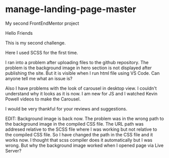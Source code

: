 # manage-landing-page-master
My second FrontEndMentor project

Hello Friends

This is my second challenge.

Here I used SCSS for the first time.

I ran into a problem after uploading files to the github repository. The problem is the background image in hero section is not displayed after publishing the site. But it is visible when I run html file using VS Code. Can anyone tell me what an issue is?

Also I have problems with the look of carousel in desktop view. I couldn't understand why it looks as it is now. I am new for JS and I watched Kevin Powell videos to make the Carousel.

I would be very thankful for your reviews and suggestions.


EDIT: 
Background image is back now. The problem was in the wrong path to the background image in the compiled CSS file. The URL path was addresed relative to the SCSS file where I was working but not relative to the compiled CSS file. So I have changed the path in the CSS file and it works now. I thought that scss compiler does it automatically but I was wrong.
But why the background image worked when I opened page via Live Server?
